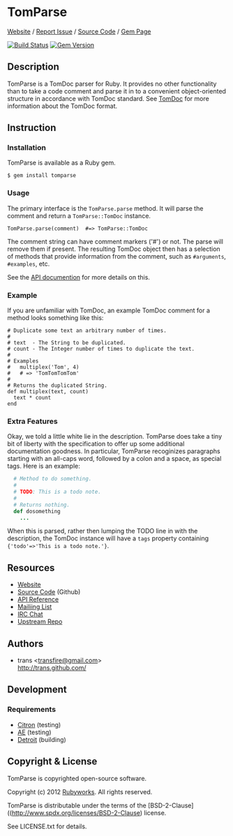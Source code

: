# TomParse

[Website](http://github.com/rubyworks/tomparse) /
[Report Issue](http://github.com/rubyworks/tomparse/issues) /
[Source Code](http://github.com/rubyworks/tomparse) /
[Gem Page](http://rubygems.org/gems/tomparse)

[![Build Status](https://secure.travis-ci.org/rubyworks/tomparse.png)](http://travis-ci.org/rubyworks/tomparse)
[![Gem Version](https://badge.fury.io/rb/tomparse.png)](http://badge.fury.io/rb/tomparse)


## Description

TomParse is a TomDoc parser for Ruby. It provides no other functionality than
to take a code comment and parse it in to a convenient object-oriented
structure in accordance with TomDoc standard. See [TomDoc](https://github.com/mojombo/tomdoc)
for more information about the TomDoc format.


## Instruction

### Installation

TomParse is available as a Ruby gem.

    $ gem install tomparse

### Usage

The primary interface is the `TomParse.parse` method. It will parse the
comment and return a `TomParse::TomDoc` instance.

    TomParse.parse(comment)  #=> TomParse::TomDoc

The comment string can have comment markers ('#') or not. The
parse will remove them if present. The resulting TomDoc object
then has a selection of methods that provide information from
the comment, such as `#arguments`, `#examples`, etc.

See the [API documention](http://rubydoc.info/gems/tomparse/frames)
for more details on this.

### Example

If you are unfamiliar with TomDoc, an example TomDoc comment for a method
looks something like this:

    # Duplicate some text an arbitrary number of times.
    #
    # text  - The String to be duplicated.
    # count - The Integer number of times to duplicate the text.
    #
    # Examples
    #   multiplex('Tom', 4)
    #   # => 'TomTomTomTom'
    #
    # Returns the duplicated String.
    def multiplex(text, count)
      text * count
    end

### Extra Features

Okay, we told a little white lie in the description. TomParse does take a tiny 
bit of liberty with the specification to offer up some additional documentation
goodness. In particular, TomParse recoginizes paragraphs starting with an all-caps
word, followed by a colon and a space, as special tags. Here is an example:

```ruby
  # Method to do something.
  #
  # TODO: This is a todo note.
  #
  # Returns nothing.
  def dosomething
    ...
```

When this is parsed, rather then lumping the TODO line in with the description,
the TomDoc instance will have a `tags` property containing `{'todo'=>'This is a todo note.'}`.


## Resources

* [Website](http://rubyworks.github.com/tomparse)
* [Source Code](http://github.com/rubyworks/tomparse) (Github)
* [API Reference](http://rubydoc.info/gems/tomparse/frames")
* [Mailiing List](http://groups.google.com/group/rubyworks-mailinglist)
* [IRC Chat](http://chat.us.freenode.net/rubyworks)
* [Upstream Repo](http://github.com/rubyworks/tomparse/tomparse.git)


## Authors

<ul>
<li class="iauthor vcard">
  <span class="nickname">trans</span>
  <span>&lt;<a class="email" href="mailto:transfire@gmail.com">transfire@gmail.com</a>&gt;</span>
  <br/><a class="url" href="http://trans.gihub.com/">http://trans.github.com/</a>
</li>
</ul>


## Development 

### Requirements

* [Citron](http://rubyworks.github.com/citron) (testing)
* [AE](http://rubyworks.github.com/ae) (testing)
* [Detroit](http://detroit.github.com/detroit) (building)


## Copyright & License

TomParse is copyrighted open-source software.

Copyright (c) 2012 [Rubyworks](http://rubyworks.github.com). All rights reserved.

TomParse is distributable under the terms of the [BSD-2-Clause]((http://www.spdx.org/licenses/BSD-2-Clause) license.

See LICENSE.txt for details.

